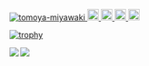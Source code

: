 <p align="left">
  <a href="https://github.com/Tomoya185-miyawaki/Tomoya185-miyawaki/">
    <img src="https://komarev.com/ghpvc/?username=Tomoya185-miyawaki" alt="tomoya-miyawaki" />
  </a>
  <a href="https://twitter.com/wavegr">
    <img height="20" src="https://img.shields.io/twitter/follow/wavegr?label=Twitter&logo=twitter&style=flat" />
  </a>
  <a href="https://github.com/Tomoya185-miyawaki">
    <img height="20" src="https://img.shields.io/github/followers/Tomoya185-miyawaki?label=follow&logo=github&style=flat" />
  </a>
  <a href="https://qiita.com/mk185">
    <img height="20" src="https://qiita-badge.apiapi.app/s/mk185/posts.svg" />
  </a>
  <//qiita.com/mk185">
    <img height="20" src="https://qiita-badge.apiapi.app/s/mk185/contributions.svg" />
  </a>
</p>

[![trophy](https://github-profile-trophy.vercel.app/?username=Tomoya185-miyawaki)](https://github.com/ryo-ma/github-profile-trophy)

<p align="left">
  <a href="https://github.com/anuraghazra/github-readme-stats">
    <img align="left" src="https://github-readme-stats.vercel.app/api/top-langs/?username=Tomoya185-miyawaki&theme=aura&show_icons=true&count_private=true"
  </a>
  <a href="https://github.com/anuraghazra/github-readme-stats">
    <img align="left" src="https://github-readme-stats.vercel.app/api?username=Tomoya185-miyawaki&theme=aura&show_icons=true&count_private=true"
  </a>
</p>
